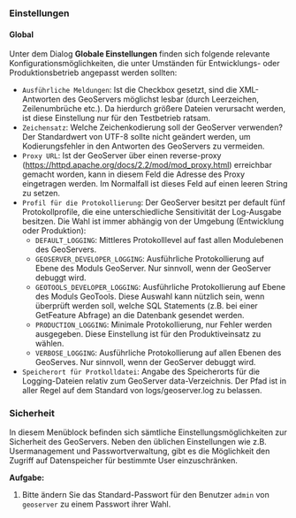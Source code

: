 ### Einstellungen

#### Global

Unter dem Dialog **Globale Einstellungen** finden sich folgende relevante
Konfigurationsmöglichkeiten, die unter Umständen für Entwicklungs- oder
Produktionsbetrieb angepasst werden sollten:

* `Ausführliche Meldungen`: Ist die Checkbox gesetzt, sind die XML-Antworten des
  GeoServers möglichst lesbar (durch Leerzeichen, Zeilenumbrüche etc.). Da hierdurch
  größere Dateien verursacht werden, ist diese Einstellung nur für den Testbetrieb
  ratsam.
* `Zeichensatz`: Welche Zeichenkodierung soll der GeoServer verwenden? Der Standardwert von
  UTF-8 sollte nicht geändert werden, um Kodierungsfehler in den Antworten des
  GeoServers zu vermeiden.
* `Proxy URL`: Ist der GeoServer über einen reverse-proxy (https://httpd.apache.org/docs/2.2/mod/mod_proxy.html)
  erreichbar gemacht worden, kann in diesem Feld die Adresse des Proxy eingetragen werden.
  Im Normalfall ist dieses Feld auf einen leeren String zu setzen.
* `Profil für die Protokollierung`: Der GeoServer besitzt per default fünf Protokollprofile,
  die eine unterschiedliche Sensitivität der Log-Ausgabe besitzen. Die Wahl ist
  immer abhängig von der Umgebung (Entwicklung oder Produktion):
    * `DEFAULT_LOGGING`: Mittleres Protokolllevel auf fast allen Modulebenen des GeoServers.
    * `GEOSERVER_DEVELOPER_LOGGING`: Ausführliche Protokollierung auf Ebene des
      Moduls GeoServer. Nur sinnvoll, wenn der GeoServer debuggt wird.
    * `GEOTOOLS_DEVELOPER_LOGGING`: Ausführliche Protokollierung auf Ebene des
      Moduls GeoTools. Diese Auswahl kann nützlich sein, wenn überprüft werden
      soll, welche SQL Statements (z.B. bei einer GetFeature Abfrage) an die
      Datenbank gesendet werden.
    * `PRODUCTION_LOGGING`: Minimale Protokollierung, nur Fehler werden ausgegeben.
      Diese Einstellung ist für den Produktiveinsatz zu wählen.
    * `VERBOSE_LOGGING`: Ausführliche Protokollierung auf allen Ebenen des GeoServes.
      Nur sinnvoll, wenn der GeoServer debuggt wird.
* `Speicherort für Protkolldatei`: Angabe des Speicherorts für die Logging-Dateien
relativ zum GeoServer data-Verzeichnis. Der Pfad ist in aller Regel auf dem Standard
von logs/geoserver.log zu belassen.

### Sicherheit

In diesem Menüblock befinden sich sämtliche Einstellungsmöglichkeiten zur Sicherheit des GeoServers.
Neben den üblichen Einstellungen wie z.B. Usermanagement und Passwortverwaltung, gibt es die Möglichkeit
den Zugriff auf Datenspeicher für bestimmte User einzuschränken.

**Aufgabe:**

1. Bitte ändern Sie das Standard-Passwort für den Benutzer `admin` von `geoserver` zu einem Passwort ihrer Wahl.
